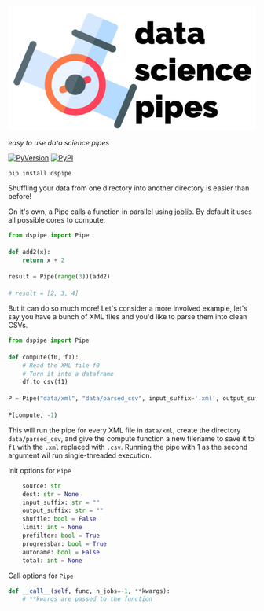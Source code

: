 ![](docs/logo.jpg)


_easy to use data science pipes_

[![PyVersion](https://img.shields.io/pypi/pyversions/dspipe.svg)](https://img.shields.io/pypi/pyversions/dspipe.svg)
[![PyPI](https://img.shields.io/pypi/v/dspipe.svg)](https://pypi.python.org/pypi/dspipe)


    pip install dspipe

Shuffling your data from one directory into another directory is easier than before!

On it's own, a Pipe calls a function in parallel using [joblib](https://joblib.readthedocs.io/en/latest/). By default it uses all possible cores to compute:

``` python
from dspipe import Pipe

def add2(x):
    return x + 2

result = Pipe(range(3))(add2)

# result = [2, 3, 4]
```

But it can do so much more! Let's consider a more involved example, let's say you have a bunch of XML files and you'd like to parse them into clean CSVs.

``` python
from dspipe import Pipe

def compute(f0, f1):
    # Read the XML file f0
    # Turn it into a dataframe
    df.to_csv(f1)

P = Pipe("data/xml", "data/parsed_csv", input_suffix='.xml', output_suffix='.csv')

P(compute, -1)
```

This will run the pipe for every XML file in `data/xml`, create the directory `data/parsed_csv`, and give the compute function a new filename to save it to `f1` with the `.xml` replaced with `.csv`. Running the pipe with 1 as the second argument wil run single-threaded execution.

Init options for `Pipe`

``` python
    source: str
    dest: str = None
    input_suffix: str = ""
    output_suffix: str = ""
    shuffle: bool = False
    limit: int = None
    prefilter: bool = True
    progressbar: bool = True
    autoname: bool = False
    total: int = None
```

Call options for `Pipe`

``` python
def __call__(self, func, n_jobs=-1, **kwargs):
    # **kwargs are passed to the function
```